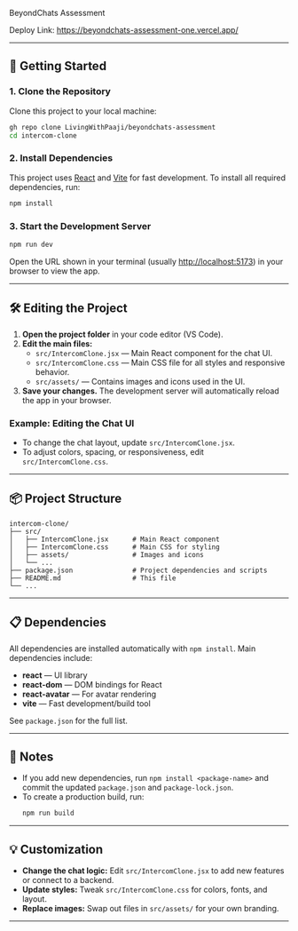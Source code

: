 BeyondChats Assessment

Deploy Link: https://beyondchats-assessment-one.vercel.app/

---

## 🚀 Getting Started

### 1. Clone the Repository

Clone this project to your local machine:

```bash
gh repo clone LivingWithPaaji/beyondchats-assessment
cd intercom-clone
```

### 2. Install Dependencies

This project uses [React](https://react.dev/) and [Vite](https://vitejs.dev/) for fast development. To install all required dependencies, run:

```bash
npm install
```

### 3. Start the Development Server

```bash
npm run dev
```

Open the URL shown in your terminal (usually [http://localhost:5173](http://localhost:5173)) in your browser to view the app.

---

## 🛠 Editing the Project

1. **Open the project folder** in your code editor (VS Code).
2. **Edit the main files:**
   - `src/IntercomClone.jsx` — Main React component for the chat UI.
   - `src/IntercomClone.css` — Main CSS file for all styles and responsive behavior.
   - `src/assets/` — Contains images and icons used in the UI.
3. **Save your changes.** The development server will automatically reload the app in your browser.

### Example: Editing the Chat UI
- To change the chat layout, update `src/IntercomClone.jsx`.
- To adjust colors, spacing, or responsiveness, edit `src/IntercomClone.css`.

---

## 📦 Project Structure

```
intercom-clone/
├── src/
│   ├── IntercomClone.jsx      # Main React component
│   ├── IntercomClone.css      # Main CSS for styling
│   ├── assets/                # Images and icons
│   └── ...
├── package.json               # Project dependencies and scripts
├── README.md                  # This file
└── ...
```

---

## 📋 Dependencies

All dependencies are installed automatically with `npm install`. Main dependencies include:

- **react** — UI library
- **react-dom** — DOM bindings for React
- **react-avatar** — For avatar rendering
- **vite** — Fast development/build tool

See `package.json` for the full list.

---

## 📝 Notes

- If you add new dependencies, run `npm install <package-name>` and commit the updated `package.json` and `package-lock.json`.
- To create a production build, run:
  ```bash
  npm run build
  ```

---

## 💡 Customization

- **Change the chat logic:** Edit `src/IntercomClone.jsx` to add new features or connect to a backend.
- **Update styles:** Tweak `src/IntercomClone.css` for colors, fonts, and layout.
- **Replace images:** Swap out files in `src/assets/` for your own branding.

---
